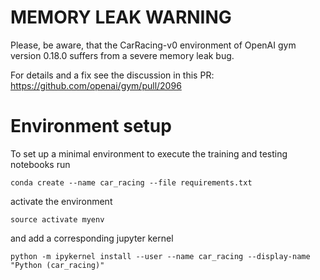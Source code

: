 # MEMORY LEAK WARNING
Please, be aware, that the CarRacing-v0 environment of OpenAI gym version 0.18.0 suffers from a severe memory leak bug.

For details and a fix see the discussion in this PR: https://github.com/openai/gym/pull/2096

# Environment setup
To set up a minimal environment to execute the training and testing notebooks run

`conda create --name car_racing --file requirements.txt`

activate the environment

`source activate myenv`

and add a corresponding jupyter kernel

`python -m ipykernel install --user --name car_racing --display-name "Python (car_racing)"`